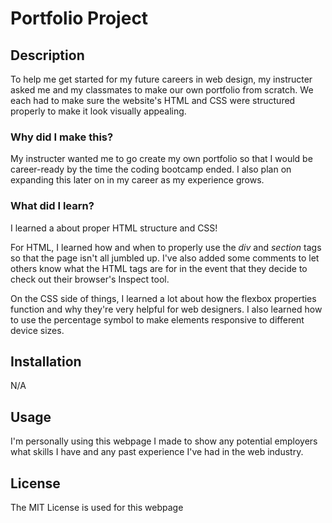 # Portfolio Project
## Description
To help me get started for my future careers in web design, my instructer asked me and my classmates to make our own portfolio from scratch. We each had to make sure the website's HTML and CSS were structured properly to make it look visually appealing.
### Why did I make this?
My instructer wanted me to go create my own portfolio so that I would be career-ready by the time the coding bootcamp ended. I also plan on expanding this later on in my career as my experience grows.
### What did I learn?
I learned a about proper HTML structure and CSS!

For HTML, I learned how and when to properly use the *div* and *section* tags so that the page isn't all jumbled up. I've also added some comments to let others know what the HTML tags are for in the event that they decide to check out their browser's Inspect tool.

On the CSS side of things, I learned a lot about how the flexbox properties function and why they're very helpful for web designers. I also learned how to use the percentage symbol to make elements responsive to different device sizes.
## Installation
N/A
## Usage
I'm personally using this webpage I made to show any potential employers what skills I have and any past experience I've had in the web industry.
## License
The MIT License is used for this webpage